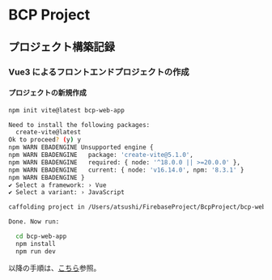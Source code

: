 # BCP Project

## プロジェクト構築記録

### Vue3 によるフロントエンドプロジェクトの作成

#### プロジェクトの新規作成

```sh
npm init vite@latest bcp-web-app

Need to install the following packages:
  create-vite@latest
Ok to proceed? (y) y
npm WARN EBADENGINE Unsupported engine {
npm WARN EBADENGINE   package: 'create-vite@5.1.0',
npm WARN EBADENGINE   required: { node: '^18.0.0 || >=20.0.0' },
npm WARN EBADENGINE   current: { node: 'v16.14.0', npm: '8.3.1' }
npm WARN EBADENGINE }
✔ Select a framework: › Vue
✔ Select a variant: › JavaScript

caffolding project in /Users/atsushi/FirebaseProject/BcpProject/bcp-web-app...

Done. Now run:

  cd bcp-web-app
  npm install
  npm run dev
```

以降の手順は、[こちら](./bcp-web-app/README.md)参照。
